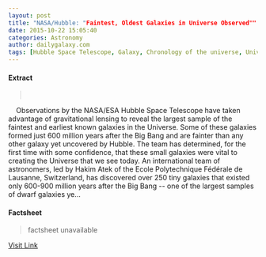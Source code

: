 ```yaml
---
layout: post
title: "NASA/Hubble: "Faintest, Oldest Galaxies in Universe Observed""
date: 2015-10-22 15:05:40
categories: Astronomy
author: dailygalaxy.com
tags: [Hubble Space Telescope, Galaxy, Chronology of the universe, Universe, Big Bang, Reionization, Astronomy, Physical sciences, Outer space, Physical cosmology, Cosmology, Astronomical objects]
---
```



#### Extract
>         Observations by the NASA/ESA Hubble Space Telescope have taken advantage of gravitational lensing to reveal the largest sample of the faintest and earliest known galaxies in the Universe. Some of these galaxies formed just 600 million years after the Big Bang and are fainter than any other galaxy yet uncovered by Hubble. The team has determined, for the first time with some confidence, that these small galaxies were vital to creating the Universe that we see today. An international team of astronomers, led by Hakim Atek of the Ecole Polytechnique Fédérale de Lausanne, Switzerland, has discovered over 250 tiny galaxies that existed only 600-900 million years after the Big Bang -- one of the largest samples of dwarf galaxies ye...

#### Factsheet
>factsheet unavailable

[Visit Link](http://www.dailygalaxy.com/my_weblog/2015/10/-nasahubble-faintest-oldest-galaxies-in-universe-observed.html)


